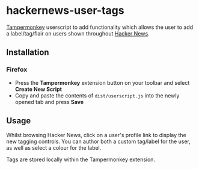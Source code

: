 # hackernews-user-tags
[Tampermonkey](https://www.tampermonkey.net/) userscript to add functionality which allows the user to add a label/tag/flair on users shown throughout [Hacker News](https://news.ycombinator.com/).

## Installation

### Firefox

- Press the **Tampermonkey** extension button on your toolbar and select **Create New Script**
- Copy and paste the contents of `dist/userscript.js` into the newly opened tab and press **Save**

## Usage

Whilst browsing Hacker News, click on a user's profile link to display the new tagging controls. You can author both a custom tag/label for the user, as well as select a colour for the label.

Tags are stored locally within the Tampermonkey extension.
